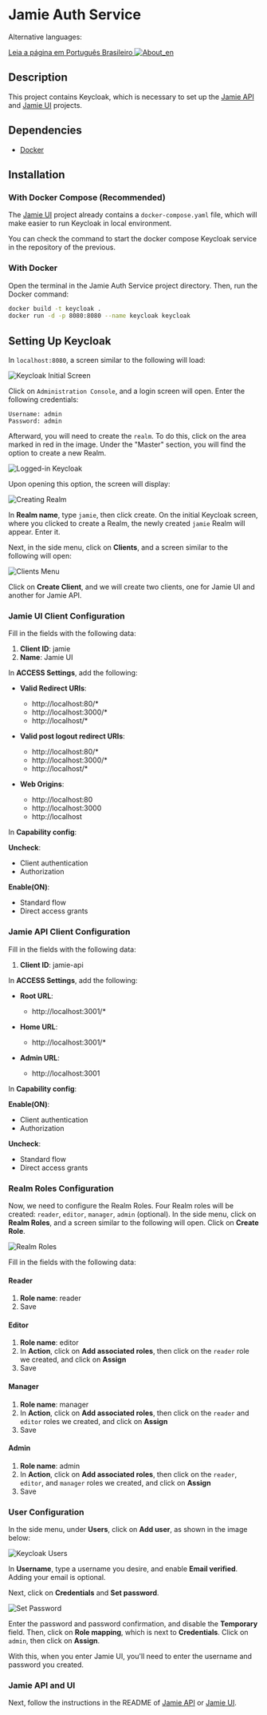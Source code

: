 # Jamie Auth Service

Alternative languages:

[Leia a página em Português Brasileiro ![About_en](https://github.com/yammadev/flag-icons/blob/master/png/BR.png?raw=true)](https://github.com/bancodobrasil/jamie-auth-service/blob/develop/README-PTBR.md) 

## Description

This project contains Keycloak, which is necessary to set up the [Jamie API](https://github.com/bancodobrasil/jamie-api) and [Jamie UI](https://github.com/bancodobrasil/jamie-ui) projects.

## Dependencies

- [Docker](https://www.docker.com/)

## Installation
### With Docker Compose (Recommended)

The [Jamie UI](https://github.com/bancodobrasil/jamie-ui) project already contains a `docker-compose.yaml` file, which will make easier to run Keycloak in local environment.

You can check the command to start the docker compose Keycloak service in the repository of the previous.

### With Docker 

Open the terminal in the Jamie Auth Service project directory. Then, run the Docker command:

```bash
docker build -t keycloak .
docker run -d -p 8080:8080 --name keycloak keycloak
```

## Setting Up Keycloak

In `localhost:8080`, a screen similar to the following will load:

![Keycloak Initial Screen](img/keycloak-initial-screen.png)

Click on `Administration Console`, and a login screen will open. Enter the following credentials:

    Username: admin
    Password: admin

Afterward, you will need to create the `realm`. To do this, click on the area marked in red in the image. Under the "Master" section, you will find the option to create a new Realm.

![Logged-in Keycloak](img/logged-in-keycloak.png)

Upon opening this option, the screen will display:

![Creating Realm](img/creating-realm.png)

In **Realm name**, type `jamie`, then click create. On the initial Keycloak screen, where you clicked to create a Realm, the newly created `jamie` Realm will appear. Enter it.

Next, in the side menu, click on **Clients**, and a screen similar to the following will open:


![Clients Menu](img/clients-menu.png)

Click on **Create Client**, and we will create two clients, one for Jamie UI and another for Jamie API.



### Jamie UI Client Configuration
Fill in the fields with the following data:

1. **Client ID**: jamie
2. **Name**: Jamie UI

In **ACCESS Settings**, add the following:
- **Valid Redirect URIs**:
  - http://localhost:80/*
  - http://localhost:3000/*
  - http://localhost/*

- **Valid post logout redirect URIs**:
  - http://localhost:80/*
  - http://localhost:3000/*
  - http://localhost/*

- **Web Origins**:
  - http://localhost:80
  - http://localhost:3000
  - http://localhost

In **Capability config**:

**Uncheck**:
- Client authentication
- Authorization

**Enable(ON)**:
- Standard flow
- Direct access grants

### Jamie API Client Configuration
Fill in the fields with the following data:

1. **Client ID**: jamie-api

In **ACCESS Settings**, add the following:
- **Root URL**:
  - http://localhost:3001/*

- **Home URL**:
  - http://localhost:3001/*

- **Admin URL**:
  - http://localhost:3001

In **Capability config**:

**Enable(ON)**:
- Client authentication
- Authorization

**Uncheck**:
- Standard flow
- Direct access grants

### Realm Roles Configuration

Now, we need to configure the Realm Roles. Four Realm roles will be created: `reader`, `editor`, `manager`, `admin` (optional). In the side menu, click on **Realm Roles**, and a screen similar to the following will open. Click on **Create Role**.

![Realm Roles](img/realm-roles.png)

Fill in the fields with the following data:

#### Reader
1. **Role name**: reader
2. Save

#### Editor
1. **Role name**: editor
2. In **Action**, click on **Add associated roles**, then click on the `reader` role we created, and click on **Assign**
3. Save

#### Manager
1. **Role name**: manager
2. In **Action**, click on **Add associated roles**, then click on the `reader` and `editor` roles we created, and click on **Assign**
3. Save

#### Admin
1. **Role name**: admin
2. In **Action**, click on **Add associated roles**, then click on the `reader`, `editor`, and `manager` roles we created, and click on **Assign**
3. Save

### User Configuration

In the side menu, under **Users**, click on **Add user**, as shown in the image below:

![Keycloak Users](img/users.png)

In **Username**, type a username you desire, and enable **Email verified**. Adding your email is optional.

Next, click on **Credentials** and **Set password**.

![Set Password](img/set-password.png)

Enter the password and password confirmation, and disable the **Temporary** field. Then, click on **Role mapping**, which is next to **Credentials**. Click on `admin`, then click on **Assign**.

With this, when you enter Jamie UI, you'll need to enter the username and password you created.

### Jamie API and UI

Next, follow the instructions in the README of [Jamie API](https://github.com/bancodobrasil/jamie-api) or [Jamie UI](https://github.com/bancodobrasil/jamie-ui).
